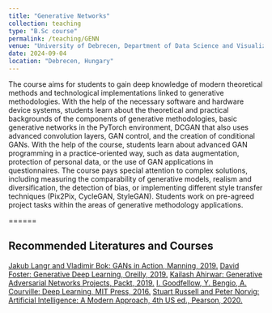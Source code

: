 ```yaml
---
title: "Generative Networks"
collection: teaching
type: "B.Sc course"
permalink: /teaching/GENN
venue: "University of Debrecen, Department of Data Science and Visualization"
date: 2024-09-04
location: "Debrecen, Hungary"
---
```


The course aims for students to gain deep knowledge of modern theoretical methods and technological implementations linked to generative methodologies. With the help of the necessary software and hardware device systems, students learn about the theoretical and practical backgrounds of the components of generative methodologies, basic generative networks in the PyTorch environment, DCGAN that also uses advanced convolution layers, GAN control, and the creation of conditional GANs. With the help of the course, students learn about advanced GAN programming in a practice-oriented way, such as data augmentation, protection of personal data, or the use of GAN applications in questionnaires. The course pays special attention to complex solutions, including measuring the comparability of generative models, realism and diversification, the detection of bias, or implementing different style transfer techniques (Pix2Pix, CycleGAN, StyleGAN). Students work on pre-agreed project tasks within the areas of generative methodology applications.

======

## Recommended Literatures and Courses

[Jakub Langr and Vladimir Bok: GANs in Action, Manning, 2019.](https://www.amazon.com/GANs-Action-learning-Generative-Adversarial/dp/1617295566)
[David Foster: Generative Deep Learning, Oreilly, 2019.](https://www.oreilly.com/library/view/generative-deep-learning/9781492041931/)
[Kailash Ahirwar: Generative Adversarial Networks Projects, Packt, 2019.](https://www.amazon.com/Generative-Adversarial-Networks-Projects-next-generation/dp/1789136679)
[I. Goodfellow, Y. Bengio, A. Courville: Deep Learning, MIT Press, 2016.](https://www.deeplearningbook.org/)
[Stuart Russell and Peter Norvig: Artificial Intelligence: A Modern Approach, 4th US ed., Pearson, 2020.](https://aima.cs.berkeley.edu/)
